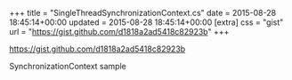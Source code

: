 +++
title = "SingleThreadSynchronizationContext.cs"
date = 2015-08-28 18:45:14+00:00
updated = 2015-08-28 18:45:14+00:00
[extra]
css = "gist"
url = "https://gist.github.com/d1818a2ad5418c82923b"
+++

<https://gist.github.com/d1818a2ad5418c82923b>

SynchronizationContext sample

